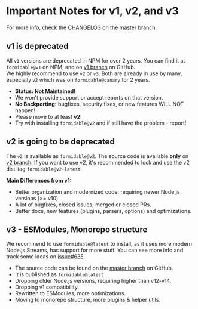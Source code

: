 
# Important Notes for v1, v2, and v3

For more info, check the [CHANGELOG](https://github.com/node-formidable/formidable/blob/master/CHANGELOG.md) on the master branch.

## v1 is deprecated

All `v1` versions are deprecated in NPM for over 2 years. You can find it at `formidable@v1` on NPM, and on [v1 branch][v1branch] on GitHub.  
We highly recommend to use `v2` or `v3`. Both are already in use by many, especially `v2` which was on `formidable@canary` for 2 years.

- **Status: Not Maintained!**
- We won't provide support or accept reports on that version.
- **No Backporting:** bugfixes, security fixes, or new features WILL NOT happen!
- Please move to at least **v2**! 
- Try with installing `formidable@v2` and if still have the problem - report!

## v2 is going to be deprecated

The `v2` is available as `formidable@v2`.
The source code is available **only** on [v2 branch][v2branch].
If you want to use v2, it's recommended to lock and use the v2 dist-tag `formidable@v2-latest`. 

**Main Differences from v1:**

- Better organization and modernized code, requiring newer Node.js versions (>= v10).
- A lot of bugfixes, closed issues, merged or closed PRs.
- Better docs, new features (plugins, parsers, options) and optimizations.

## v3 - ESModules, Monorepo structure

We recommend to use `formidable@latest` to install, as it uses more modern Node.js Streams, has support for more stuff.
You can see more info and track some ideas on [issue#635](https://github.com/node-formidable/formidable/issues/635).

- The source code can be found on the [master branch][v3branch] on GitHub.
- It is published as `formidable@latest`
- Dropping older Node.js versions, requiring higher than v12-v14.
- Dropping v1 compatibility.
- Rewritten to ESModules, more optimizations.
- Moving to monorepo structure, more plugins & helper utils.

[v1branch]: https://github.com/node-formidable/formidable/tree/v1-legacy
[v2branch]: https://github.com/node-formidable/formidable/tree/v2-latest
[v3branch]: https://github.com/node-formidable/formidable/tree/master
